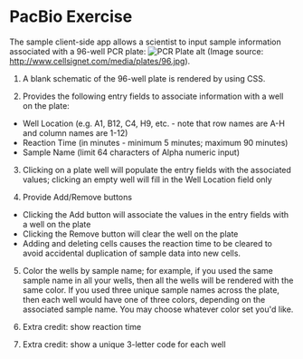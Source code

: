 # PacBio Exercise

The sample client-side app allows a scientist to input sample information associated with a 96-well PCR plate:
![PCR Plate alt](http://www.cellsignet.com/media/plates/96.jpg "PCR Plate")
(Image source: http://www.cellsignet.com/media/plates/96.jpg).

1. A blank schematic of the 96-well plate is rendered by using CSS.

2. Provides the following entry fields to associate information with a well on the plate:
 * Well Location (e.g. A1, B12, C4, H9, etc. - note that row names are A-H and column names are 1-12)
 * Reaction Time (in minutes - minimum 5 minutes; maximum 90 minutes)
 * Sample Name (limit 64 characters of Alpha numeric input)
   
3. Clicking on a plate well will populate the entry fields with the associated values; clicking an empty well
will fill in the Well Location field only

4. Provide Add/Remove buttons
 * Clicking the Add button will associate the values in the entry fields with a well on the plate
 * Clicking the Remove button will clear the well on the plate
 * Adding and deleting cells causes the reaction time to be cleared to avoid accidental duplication of sample data into new cells.

5. Color the wells by sample name; for example, if you used the same sample name in all your wells, then all the wells
will be rendered with the same color. If you used three unique sample names across the plate, then each well would have
one of three colors, depending on the associated sample name. You may choose whatever color set you'd like.

6. Extra credit: show reaction time 

7. Extra credit: show a unique 3-letter code for each well